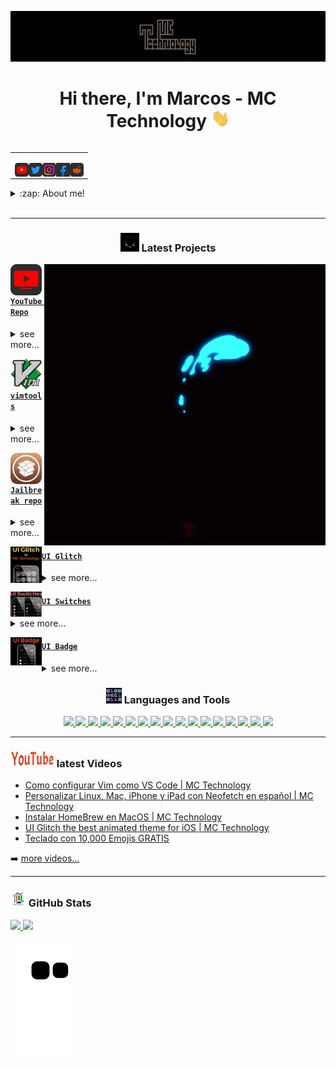 [![MC Technology](src/mctechnology_extendido.GIF)](https://www.youtube.com/channel/UC_mYh5PYPHBJ5YYUj8AIkcw)

<h1 align="center">Hi there, I'm Marcos - MC Technology <img src="./src/wave.gif" width="30px"></h1>

<table align="right">
<tr>
<td>

[<img align="left" alt="MC Technology | YouTube" width="22px" src="./src/youtube.png" />][youtube]
[<img align="left" alt="@mctechnology17 | Twitter" width="22px" src="./src/twitter.png" />][twitter]
[<img align="left" alt="@mctechnology17 | Instagram" width="22px" src="./src/instagram.png" />][instagram]
[<img align="left" alt="MC Technology17 | Facebook" width="22px" src="./src/facebook.png" />][facebook]
[<img align="left" alt="@mctechnology17 | Reddit" width="22px" src="./src/reddit.png" />][reddit]

</td>
</tr>
</table>

<details>
  <summary>:zap: About me!</summary>

### 🔬 Bioanalyst Clinico and I am currently studying a Master in Bioinformatic 💻!!
- 🦾 I love the PowerLifting!
- 🤓  I’m currently learning everything
- 👾  I am very curious and that is why you start studying programming
- 🗒  I am currently very obsected with learning vimscript
</details>

<br />

---

<h3 align="center"><img src="./src/cabeza.GIF" width="30px" height="30px"> Latest Projects</h3>

<tr>
<td>

[<img align="left" alt="youtuberepo | YouTube Repo" width="50px" src="./src/youtube_alternativ.png" />][youtuberepo]

</td>
<img align="right" alt=yomero" width="450px" height="450px" src="./src/pokemon.GIF">
<td> <h4 align="left"> <a href="https://github.com/mctechnology17/youtube_repo_mc_technology" target="_blank"><code>YouTube Repo</code></a> </h4>
  <details>
    <summary>see more...</summary>

    A nice repository to share my knowledge
    and help the development community on
    youtube with what I have learned so far.
    Contributions are also very welcome :D !

  </details> </td>
</tr>
<tr>
<td>

[<img align="left" alt="vimtools | VimTools" width="50px" src="./src/vim.png" />][vimtools]

</td>
<td> <h4 align="left"> <a href="https://github.com/mctechnology17/vimtools" target="_blank"><code>vimtools</code></a> </h4>
  <details>
    <summary>see more...</summary>

    VimTools is a plugin to complement your editor
    favorite text / code vim, vi, nvim, Gvim or MacVim.

  </details> </td>
</tr>
<tr>
<td>

[<img align="left" alt="jailbreakrepo | Jailbreak Repo" width="50px" src="./src/cydia7.png" />][jailbreakrepo]

</td>
<td> <h4 align="left"> <a href="https://mctechnology17.github.io/" target="_blank"><code>Jailbreak repo</code></a> </h4>
  <details>
    <summary>see more...</summary>

    A small contribution to the Jailbreaker community

  </details> </td>
</tr>
<tr>
<td>

[<img align="left" alt="uiswitch | UI Glitch" width="50px" src="./src/uiglitch.png" />][uiglitch]

</td>
<td> <h4 align="left"> <a href="https://repo.packix.com/package/com.mctechnology.uiglitch/" target="_blank"><code>UI Glitch</code></a> </h4>
  <details>
    <summary>see more...</summary>

    UI Glitch is here!!!
    Give your iPhone a different look with UI Glitch.
    The UI family by MC Technology! Designed for UI lovers!
    With UI Glitch you can get an exquisite combination to complement your themes!
    More than 20 Shades with different degrees of opacity and colors!
    Compatibility with thousands of themes!  Includes an exclusive animated theme!

  </details> </td>
</tr>
<tr>
<td>

[<img align="left" alt="uiswitches | UI Switches" width="50px" src="./src/uiswitches.png" />][uiswitches]

</td>
<td> <h4 align="left"> <a href="https://repo.packix.com/package/com.mctechnology.uiswitches/" target="_blank"><code>UI Switches</code></a> </h4>
  <details>
    <summary>see more...</summary>

    UI Switches
    Give your iPhone a different look with UI Switches the UI family by MC Technology! Designed for UI lovers!
    How to use UI Switches?  Install Snowboard and Snowboard UI extension from Spark’s repo.
    Then activate the UI Switches from the Snowboard settings respring and enjoy :D !
    Or use iThemer or Anemone for activation

  </details> </td>
</tr>
<tr>
<td>

[<img align="left" alt="uibadge | UI Babge" width="50px" src="./src/uibadge.png" />][uibadge]

</td>
<td> <h4 align="left"> <a href="https://repo.packix.com/package/com.mctechnology.uibadge/" target="_blank"><code>UI Badge</code></a> </h4>
  <details>
    <summary>see more...</summary>

    UI Badge + Badgemoji
    Brings a cool look to your iPhone and leave the boredom! Designed for UI lovers!
    How to use UI Badge and Badgemoji?
    Install Snowboard and Snowboard UI extension for the UI function from Spark’s repo.
    Then activate the Badges from the Snowboard settings and enjoy :D! Or use iThemer or Anemone for activation!

  </details> </td>
</tr>

<h3 align="center"><img src="./src/0101.GIF" width="25px" height="25px"> Languages and Tools</h3>
<p align="center">
    <a href="https://www.youtube.com/channel/UC_mYh5PYPHBJ5YYUj8AIkcw" target="_blank"> <img src="https://img.shields.io/badge/OS-Linux-informational?style=flat&logo=linux&logoColor=white&color=2bbc8a"/> </a>
    <a href="https://www.youtube.com/channel/UC_mYh5PYPHBJ5YYUj8AIkcw" target="_blank"> <img src="https://img.shields.io/badge/OS-MacOS-informational?style=flat&logo=macos&logoColor=white&color=2bbc8a"/> </a>
    <a href="https://www.youtube.com/channel/UC_mYh5PYPHBJ5YYUj8AIkcw" target="_blank"> <img src="https://img.shields.io/badge/OS-Windows-informational?style=flat&logo=windows&logoColor=white&color=2bbc8a"/> </a>
    <a href="https://www.youtube.com/channel/UC_mYh5PYPHBJ5YYUj8AIkcw" target="_blank"> <img src="https://img.shields.io/badge/Code-Python-informational?style=flat&logo=python&logoColor=white&color=2bbc8a"/> </a>
    <a href="https://www.youtube.com/channel/UC_mYh5PYPHBJ5YYUj8AIkcw" target="_blank"> <img src="https://img.shields.io/badge/Code-JavaScript-informational?style=flat&logo=javascript&logoColor=white&color=2bbc8a"/> </a>
    <a href="https://www.youtube.com/channel/UC_mYh5PYPHBJ5YYUj8AIkcw" target="_blank"> <img src="https://img.shields.io/badge/Code-C-informational?style=flat&logo=c&logoColor=white&color=2bbc8a"/> </a>
    <a href="https://www.youtube.com/channel/UC_mYh5PYPHBJ5YYUj8AIkcw" target="_blank"> <img src="https://img.shields.io/badge/Code-C++-informational?style=flat&logo=c++&logoColor=white&color=2bbc8a"/> </a>
    <a href="https://www.youtube.com/channel/UC_mYh5PYPHBJ5YYUj8AIkcw" target="_blank"> <img src="https://img.shields.io/badge/Code-R-informational?style=flat&logo=r&logoColor=white&color=2bbc8a"/> </a>
    <a href="https://www.youtube.com/channel/UC_mYh5PYPHBJ5YYUj8AIkcw" target="_blank"> <img src="https://img.shields.io/badge/Code-Make-informational?style=flat&logo=cmake&logoColor=white&color=2bbc8a"/> </a>
    <a href="https://www.youtube.com/channel/UC_mYh5PYPHBJ5YYUj8AIkcw" target="_blank"> <img src="https://img.shields.io/badge/Code-HTML5-informational?style=flat&logo=html5&logoColor=white&color=2bbc8a"/> </a>
    <a href="https://www.youtube.com/channel/UC_mYh5PYPHBJ5YYUj8AIkcw" target="_blank"> <img src="https://img.shields.io/badge/Code-Vim-informational?style=flat&logo=vim&logoColor=white&color=2bbc8a"/> </a>
    <a href="https://www.youtube.com/channel/UC_mYh5PYPHBJ5YYUj8AIkcw" target="_blank"> <img src="https://img.shields.io/badge/Code-Markdown-informational?style=flat&logo=markdown&logoColor=white&color=2bbc8a"/> </a>
    <a href="https://www.youtube.com/channel/UC_mYh5PYPHBJ5YYUj8AIkcw" target="_blank"> <img src="https://img.shields.io/badge/Shell-Bash-informational?style=flat&logo=gnu-bash&logoColor=white&color=2bbc8a"/> </a>
    <a href="https://www.youtube.com/channel/UC_mYh5PYPHBJ5YYUj8AIkcw" target="_blank"> <img src="https://img.shields.io/badge/Tools-Docker-informational?style=flat&logo=docker&logoColor=white&color=2bbc8a"/> </a>
    <a href="https://www.youtube.com/channel/UC_mYh5PYPHBJ5YYUj8AIkcw" target="_blank"> <img src="https://img.shields.io/badge/Tools-Git-informational?style=flat&logo=git&logoColor=white&color=2bbc8a"/> </a>
    <a href="https://www.youtube.com/channel/UC_mYh5PYPHBJ5YYUj8AIkcw" target="_blank"> <img src="https://img.shields.io/badge/Tools-GitHub-informational?style=flat&logo=github&logoColor=white&color=2bbc8a"/> </a>
    <a href="https://www.youtube.com/channel/UC_mYh5PYPHBJ5YYUj8AIkcw" target="_blank"> <img src="https://img.shields.io/badge/Tools-GitLab-informational?style=flat&logo=gitlab&logoColor=white&color=2bbc8a"/> </a>
</p>

---

<h3 align="left"><img src="./src/youtube.gif" width="70px" height="25px"> latest Videos</h3>

<!-- YOUTUBE:START -->
- [Como configurar Vim como VS Code | MC Technology](https://www.youtube.com/watch?v=UjrXySb2T-w)
- [Personalizar Linux, Mac, iPhone y iPad con Neofetch en español | MC Technology](https://www.youtube.com/watch?v=gKkFuM8Ky1I)
- [Instalar HomeBrew en MacOS | MC Technology](https://www.youtube.com/watch?v=eLCvV_-i8QE)
- [UI Glitch the best animated theme for iOS | MC Technology](https://www.youtube.com/watch?v=rHfMTch21zE)
- [Teclado con 10,000 Emojis GRATIS](https://www.youtube.com/watch?v=4ekjNF4AArE)
<!-- YOUTUBE:END -->

➡️ [more videos...](https://www.youtube.com/channel/UC_mYh5PYPHBJ5YYUj8AIkcw)

---

<h3 align="left"><img src="./src/estadistica2.gif" width="25px" height="25px"> GitHub Stats</h3>

<div>
  <a href="https://github.com/mctechnology17">
  <img height="180em" src="https://github-readme-stats.vercel.app/api?username=mctechnology17&show_icons=true&theme=radical&include_all_commits=true&count_private=true"/>
  <img height="180em" src="https://github-readme-stats.vercel.app/api/top-langs/?username=mctechnology17&layout=compact&langs_count=7&theme=radical"/>
</div>

![Snake animation](https://github.com/mctechnology17/mctechnology17/blob/output/github-contribution-grid-snake.svg)


[twitter]: https://twitter.com/mctechnology17
[youtube]: https://www.youtube.com/channel/UC_mYh5PYPHBJ5YYUj8AIkcw?view_as=subscriber
[instagram]: https://www.instagram.com/mctechnology17/
[facebook]: https://m.facebook.com/mctechnology17/
[reddit]:https://www.reddit.com/user/mctechnology17

[vimtools]: https://github.com/mctechnology17/vimtools
[jailbreakrepo]: https://mctechnology17.github.io/
[uiglitch]: https://repo.packix.com/package/com.mctechnology.uiglitch/
[uiswitches]: https://repo.packix.com/package/com.mctechnology.uiswitches/
[uibadge]: https://repo.packix.com/package/com.mctechnology.uibadge/
[youtuberepo]: https://github.com/mctechnology17/youtube_repo_mc_technology
